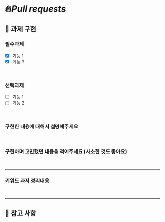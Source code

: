# 🔥*Pull requests*


## 👷 **과제 구현**

### 필수과제
- [x] 기능 1
- [x] 기능 2

<br>

### 선택과제
- [ ] 기능 1
- [ ] 기능 2

<br>

### **구현한 내용에 대해서 설명해주세요**

<br>


### **구현하며 고민했던 내용을 적어주세요 (사소한 것도 좋아요)**

<br>

---
### **키워드 과제 정리내용**


<br>

---

## 🚨 참고 사항
